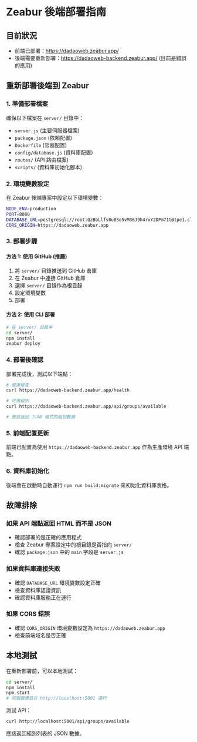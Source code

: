 # Zeabur 後端部署指南

## 目前狀況
- 前端已部署：https://dadaoweb.zeabur.app/
- 後端需要重新部署：https://dadaoweb-backend.zeabur.app/ (目前是錯誤的應用)

## 重新部署後端到 Zeabur

### 1. 準備部署檔案
確保以下檔案在 `server/` 目錄中：
- `server.js` (主要伺服器檔案)
- `package.json` (依賴配置)
- `Dockerfile` (容器配置)
- `config/database.js` (資料庫配置)
- `routes/` (API 路由檔案)
- `scripts/` (資料庫初始化腳本)

### 2. 環境變數設定
在 Zeabur 後端專案中設定以下環境變數：

```bash
NODE_ENV=production
PORT=8080
DATABASE_URL=postgresql://root:QzBbLlfs0u8So5vM36J9h4rxY2DPm71t@tpe1.clusters.zeabur.com:31646/zeabur
CORS_ORIGIN=https://dadaoweb.zeabur.app
```

### 3. 部署步驟

#### 方法 1: 使用 GitHub (推薦)
1. 將 `server/` 目錄推送到 GitHub 倉庫
2. 在 Zeabur 中連接 GitHub 倉庫
3. 選擇 `server/` 目錄作為根目錄
4. 設定環境變數
5. 部署

#### 方法 2: 使用 CLI 部署
```bash
# 在 server/ 目錄中
cd server/
npm install
zeabur deploy
```

### 4. 部署後確認
部署完成後，測試以下端點：

```bash
# 健康檢查
curl https://dadaoweb-backend.zeabur.app/health

# 可用組別
curl https://dadaoweb-backend.zeabur.app/api/groups/available

# 應該返回 JSON 格式的組別數據
```

### 5. 前端配置更新
前端已配置為使用 `https://dadaoweb-backend.zeabur.app` 作為生產環境 API 端點。

### 6. 資料庫初始化
後端會在啟動時自動運行 `npm run build:migrate` 來初始化資料庫表格。

## 故障排除

### 如果 API 端點返回 HTML 而不是 JSON
- 確認部署的是正確的應用程式
- 檢查 Zeabur 專案設定中的根目錄是否指向 `server/`
- 確認 `package.json` 中的 `main` 字段是 `server.js`

### 如果資料庫連接失敗
- 確認 `DATABASE_URL` 環境變數設定正確
- 檢查資料庫認證資訊
- 確認資料庫服務正在運行

### 如果 CORS 錯誤
- 確認 `CORS_ORIGIN` 環境變數設定為 `https://dadaoweb.zeabur.app`
- 檢查前端域名是否正確

## 本地測試
在重新部署前，可以本地測試：

```bash
cd server/
npm install
npm start
# 伺服器應該在 http://localhost:5001 運行
```

測試 API：
```bash
curl http://localhost:5001/api/groups/available
```

應該返回組別列表的 JSON 數據。